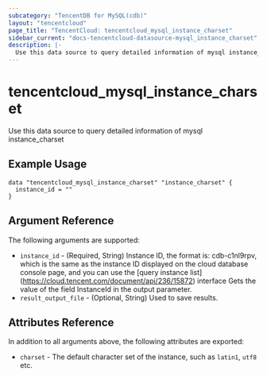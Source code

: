 ```yaml
---
subcategory: "TencentDB for MySQL(cdb)"
layout: "tencentcloud"
page_title: "TencentCloud: tencentcloud_mysql_instance_charset"
sidebar_current: "docs-tencentcloud-datasource-mysql_instance_charset"
description: |-
  Use this data source to query detailed information of mysql instance_charset
---
```


# tencentcloud_mysql_instance_charset

Use this data source to query detailed information of mysql instance_charset

## Example Usage

```hcl
data "tencentcloud_mysql_instance_charset" "instance_charset" {
  instance_id = ""
}
```

## Argument Reference

The following arguments are supported:

* `instance_id` - (Required, String) Instance ID, the format is: cdb-c1nl9rpv, which is the same as the instance ID displayed on the cloud database console page, and you can use the [query instance list] (https://cloud.tencent.com/document/api/236/15872) interface Gets the value of the field InstanceId in the output parameter.
* `result_output_file` - (Optional, String) Used to save results.

## Attributes Reference

In addition to all arguments above, the following attributes are exported:

* `charset` - The default character set of the instance, such as `latin1`, `utf8` etc.


